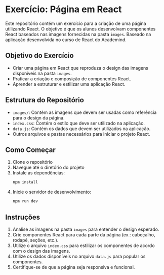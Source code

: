 # Exercício: Página em React

Este repositório contém um exercício para a criação de uma página utilizando React. O objetivo é que os alunos desenvolvam componentes React baseados nas imagens fornecidas na pasta `images`. Baseado na aplicação desenvolvida no curso de React do Academind.

## Objetivo do Exercício

- Criar uma página em React que reproduza o design das imagens disponíveis na pasta `images`.
- Praticar a criação e composição de componentes React.
- Aprender a estruturar e estilizar uma aplicação React.

## Estrutura do Repositório

- `images/`: Contém as imagens que devem ser usadas como referência para o design da página.
- `index.css`: Contém o estilo que deve ser utilizado na aplicação.
- `data.js`: Contém os dados que devem ser utilizados na aplicação.
- Outros arquivos e pastas necessários para iniciar o projeto React.

## Como Começar

1. Clone o repositório
2. Navegue até o diretório do projeto
3. Instale as dependências:
    ```bash
    npm install
    ```
4. Inicie o servidor de desenvolvimento:
    ```bash
    npm run dev
    ```

## Instruções

1. Analise as imagens na pasta `images` para entender o design esperado.
2. Crie componentes React para cada parte da página (ex.: cabeçalho, rodapé, seções, etc.).
3. Utilize o arquivo `index.css` para estilizar os componentes de acordo com o design das imagens.
4. Utilize os dados disponíveis no arquivo `data.js` para popular os componentes.
5. Certifique-se de que a página seja responsiva e funcional.

